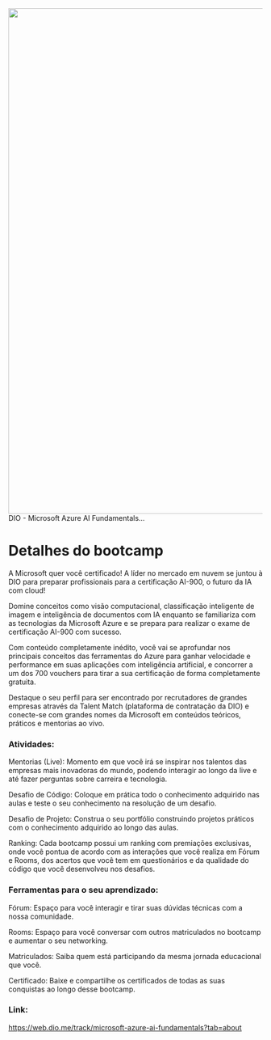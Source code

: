 <img align="right" src="https://raw.githubusercontent.com/alexklenio/DIO-Microsoft-Azure-AI-Fundamentals/main/imagens/WhatsApp%20Image%202024-02-02%20at%2012.43.08.jpeg" width="1000"/>  

DIO - Microsoft Azure AI Fundamentals... 

# Detalhes do bootcamp

A Microsoft quer você certificado! A líder no mercado em nuvem se juntou à DIO para preparar profissionais para a certificação AI-900, o futuro da IA com cloud!

Domine conceitos como visão computacional, classificação inteligente de imagem e inteligência de documentos com IA enquanto se familiariza com as tecnologias da Microsoft Azure e se prepara para realizar o exame de certificação AI-900 com sucesso.

Com conteúdo completamente inédito, você vai se aprofundar nos principais conceitos das ferramentas do Azure para ganhar velocidade e performance em suas aplicações com inteligência artificial, e concorrer a um dos 700 vouchers para tirar a sua certificação de forma completamente gratuita.

Destaque o seu perfil para ser encontrado por recrutadores de grandes empresas através da Talent Match (plataforma de contratação da DIO) e conecte-se com grandes nomes da Microsoft em conteúdos teóricos, práticos e mentorias ao vivo.

### Atividades:
Mentorias (Live): Momento em que você irá se inspirar nos talentos das empresas mais inovadoras do mundo, podendo interagir ao longo da live e até fazer perguntas sobre carreira e tecnologia.

Desafio de Código: Coloque em prática todo o conhecimento adquirido nas aulas e teste o seu conhecimento na resolução de um desafio.

Desafio de Projeto: Construa o seu portfólio construindo projetos práticos com o conhecimento adquirido ao longo das aulas.

Ranking: Cada bootcamp possui um ranking com premiações exclusivas, onde você pontua de acordo com as interações que você realiza em Fórum e Rooms, dos acertos que você tem em questionários e da qualidade do código que você desenvolveu nos desafios.

### Ferramentas para o seu aprendizado:
Fórum: Espaço para você interagir e tirar suas dúvidas técnicas com a nossa comunidade.

Rooms: Espaço para você conversar com outros matriculados no bootcamp e aumentar o seu networking.

Matriculados: Saiba quem está participando da mesma jornada educacional que você.

Certificado: Baixe e compartilhe os certificados de todas as suas conquistas ao longo desse bootcamp.

### Link:

https://web.dio.me/track/microsoft-azure-ai-fundamentals?tab=about


